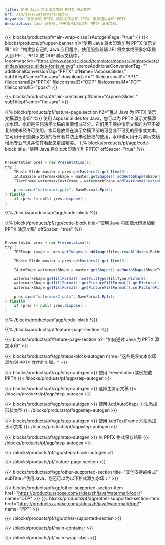 ```yaml
---
title: 使用 Java 将水印添加到 PPTX 演示文件
url: /zh/java/watermark/pptx/
keywords: 添加水印 PPTX，添加文字水印 PPTX，添加图片水印 PPTX
description: Java 源代码，用于将水印添加到 PPTX 演示文稿。
---
```


{{< blocks/products/pf/main-wrap-class isAutogenPage="true">}}
{{< blocks/products/pf/upper-banner h1="使用 Java 将水印添加到 PPTX 演示文稿" h2="构建您自己的 Java 应用程序，使用服务器端 API 将文本或图像水印插入到 PPT、PPTX 或 ODP 演示文稿中。" logoImageSrc="https://www.aspose.cloud/templates/aspose/img/products/slides/aspose_slides-for-java.svg" sourceAdditionalConversionTag="" additionalConversionTag="PPTX" pfName="Aspose.Slides" subTitlepfName="for Java" downloadUrl="" fileiconsmall1="PPT" fileiconsmall2="PPTX" fileiconsmall3="ODP" fileiconsmall4="POT" fileiconsmall5="ppsx" >}}

{{< blocks/products/pf/main-container pfName="Aspose.Slides " subTitlepfName="for Java" >}}

{{% blocks/products/pf/feature-page-section  h2="通过 Java 为 PPTX 演示文稿添加水印" %}}
使用 Aspose.Slides for Java，您可以为 PPTX 演示文稿添加水印。水印是任何演示文稿的重要组成部分。它们用于保护演示文稿的内容不被复制或未经许可使用。水印是放置在演示文稿顶部的可见或不可见的图像或文本。它可用于识别演示文稿的所有者并防止未经授权的使用。水印也可用于为演示文稿增添专业气息并使其看起来更加精美。 
{{% blocks/products/pf/agp/code-block title="使用 Java 将文本水印添加到 PPTX" offSpacer="true" %}}

```java

Presentation pres = new Presentation();
try {
    IMasterSlide master = pres.getMasters().get_Item(0);
    IAutoShape watermarkShape = master.getShapes().addAutoShape(ShapeType.Triangle, 0, 0, 0, 0);
    ITextFrame watermarkTextFrame = watermarkShape.addTextFrame("Watermark");

    pres.save("watermark.pptx", SaveFormat.Pptx);
} finally {
    if (pres != null) pres.dispose();
}
```

{{% /blocks/products/pf/agp/code-block %}}

{{% blocks/products/pf/agp/code-block title="使用 Java 将图像水印添加到 PPTX 演示文稿" offSpacer="true" %}}

```java

Presentation pres = new Presentation();
try {
    IPPImage image = pres.getImages().addImage(Files.readAllBytes(Paths.get("watermark.png")));

    IMasterSlide master = pres.getMasters().get_Item(0);

    IAutoShape watermarkShape = master.getShapes().addAutoShape(ShapeType.Triangle, 0, 0, 100, 100);

    watermarkShape.getFillFormat().setFillType(FillType.Picture);
    watermarkShape.getFillFormat().getPictureFillFormat().getPicture().setImage(image);
    watermarkShape.getFillFormat().getPictureFillFormat().setPictureFillMode(PictureFillMode.Stretch);

    pres.save("watermark2.pptx", SaveFormat.Pptx);
} finally {
    if (pres != null) pres.dispose();
}
```

{{% /blocks/products/pf/agp/code-block %}}

{{% /blocks/products/pf/feature-page-section %}}

{{< blocks/products/pf/feature-page-section  h2="如何通过 Java 为 PPTX 添加水印" >}}

{{< blocks/products/pf/agp/steps-block-autogen name="这些是将文本水印添加到 PPTX 文件的步骤。" >}}

{{< blocks/products/pf/agp/step-autogen >}}
使用 Presentation 实例加载 PPTX
{{< /blocks/products/pf/agp/step-autogen >}}

{{< blocks/products/pf/agp/step-autogen >}}
选择主演示文稿
{{< /blocks/products/pf/agp/step-autogen >}}

{{< blocks/products/pf/agp/step-autogen >}}
使用 AddAutoShape 方法添加形状类型
{{< /blocks/products/pf/agp/step-autogen >}}

{{< blocks/products/pf/agp/step-autogen >}}
使用 AddTextFrame 方法添加水印文本
{{< /blocks/products/pf/agp/step-autogen >}}

{{< blocks/products/pf/agp/step-autogen >}}
以 PPTX 格式保存结果
{{< /blocks/products/pf/agp/step-autogen >}}

{{< /blocks/products/pf/agp/steps-block-autogen >}}

{{< /blocks/products/pf/feature-page-section >}}

{{< blocks/products/pf/agp/other-supported-section title="其他支持的格式" subTitle="使用Java，您还可以为以下格式添加水印：" >}}

{{< blocks/products/pf/agp/other-supported-section-item href="https://products.aspose.com/slides/zh/java/watermark/odp/" name="ODP" >}}
{{< blocks/products/pf/agp/other-supported-section-item href="https://products.aspose.com/slides/zh/java/watermark/ppt/" name="PPT" >}}


{{< /blocks/products/pf/agp/other-supported-section >}}

{{< /blocks/products/pf/main-container >}}
    
{{< /blocks/products/pf/main-wrap-class >}}